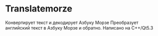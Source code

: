 # Translatemorze

Конвертирует текст и декодирует Азбуку Морзе
Преобразует английский текст в Азбуку Морзе и обратно.
Написано на С++/Qt5.3

